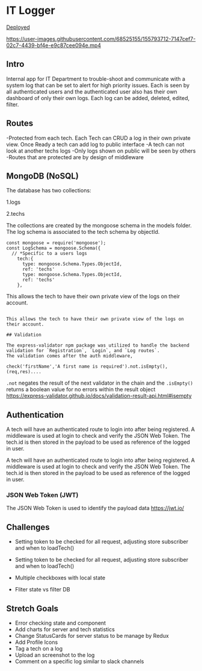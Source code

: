 # IT Logger
[Deployed](https://it-loggerv1.herokuapp.com/)



https://user-images.githubusercontent.com/68525155/155793712-7147cef7-02c7-4439-bf4e-e9c87cee094e.mp4



## Intro

Internal app for IT Department to trouble-shoot and communicate with a system log that can be set to alert for high priority issues. Each is seen by all authenticated users and the authenticated user also has their own dashboard of only their own logs. Each log can be added, deleted, edited, filter.

## Routes

-Protected from each tech. Each Tech can CRUD a log in their own private view. Once Ready a tech can add log to public interface
-A tech can not look at another techs logs
-Only logs shown on public will be seen by others
-Routes that are protected are by design of middleware

## MongoDB (NoSQL)

The database has two collections:

1.logs

2.techs

The collections are created by the mongoose schema in the models folder. The log schema is associated to the tech schema by objectId.

```
const mongoose = require('mongoose');
const LogSchema = mongoose.Schema({
  // *Specific to a users logs
    tech:{
      type: mongoose.Schema.Types.ObjectId, 
      ref: 'techs' 
      type: mongoose.Schema.Types.ObjectId,
      ref: 'techs'
    },
  ```
 This allows the tech to have their own private view of the logs on their account. 
```

This allows the tech to have their own private view of the logs on their account.

## Validation

The express-validator npm package was utilized to handle the backend validation for `Registration`, `Login`, and `Log routes`.
The validation comes after the auth middleware,
``` 

```
check('firstName','A first name is required').not.isEmpty(), (req,res)....
```

`.not` negates the result of the next validator in the chain and the `.isEmpty()` returns a boolean value for no errors within the result object
https://express-validator.github.io/docs/validation-result-api.html#isempty

## Authentication
A tech will have an authenticated route to login into after being registered. A middleware is used at login to check and verify the JSON Web Token. The tech.id is then stored in the payload to be used as reference of the logged in user. 

A tech will have an authenticated route to login into after being registered. A middleware is used at login to check and verify the JSON Web Token. The tech.id is then stored in the payload to be used as reference of the logged in user.

### JSON Web Token (JWT)

The JSON Web Token is used to identify the payload data
https://jwt.io/

## Challenges
- Setting token to be checked for all request, adjusting store subscriber and when to loadTech()

- Setting token to be checked for all request, adjusting store subscriber and when to loadTech()
- Multiple checkboxes with local state
- Fliter state vs filter DB

## Stretch Goals

- Error checking state and component
- Add charts for server and tech statistics
- Change StatusCards for server status to be manage by Redux
- Add Profile Icons
- Tag a tech on a log
- Upload an screenshot to the log
- Comment on a specific log similar to slack channels
